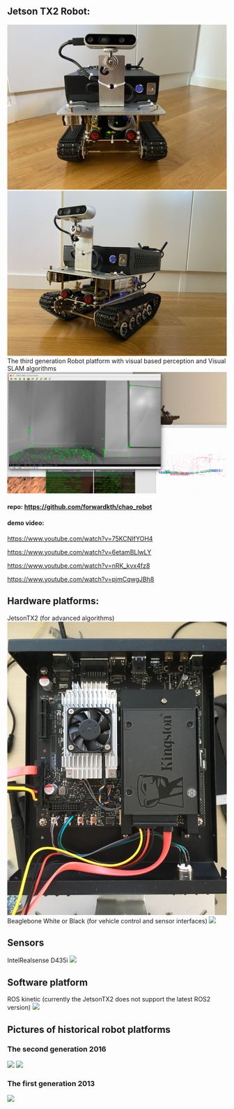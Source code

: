 ## Jetson TX2 Robot:

![IMG_0972](https://github.com/forwardkth/image/blob/master/newimages/chaorobot1.JPG?raw=true)
![IMG_0972](https://github.com/forwardkth/image/blob/master/newimages/chaorobot2.JPG?raw=true)
The third generation Robot platform with visual based perception and Visual SLAM algorithms
![IMG_0972](https://github.com/forwardkth/image/blob/master/newimages/orb_slam1.png?raw=true)

#### repo: https://github.com/forwardkth/chao_robot

#### demo video: 

https://www.youtube.com/watch?v=75KCNIfYOH4

https://www.youtube.com/watch?v=6etamBLlwLY

https://www.youtube.com/watch?v=nRK_kvx4fz8

https://www.youtube.com/watch?v=pjmCqwgJBh8

## Hardware platforms:
JetsonTX2 (for advanced algorithms)
![](https://github.com/forwardkth/image/blob/master/newimages/IMG_7856.JPG?raw=true)
Beaglebone White or Black (for vehicle control and sensor interfaces)
![](https://beagleboard.org/static/images/product_beaglebone.jpg)

## Sensors
IntelRealsense D435i
![](https://www.intelrealsense.com/wp-content/uploads/2019/02/imu_stereo_DT_d435_front-crop1a-1-1.png)

## Software platform
ROS kinetic (currently the JetsonTX2 does not support the latest ROS2 version)
![](http://wiki.ros.org/kinetic?action=AttachFile&do=get&target=kinetic.png)

## Pictures of historical robot platforms
### The second generation 2016
![](http://ww2.sinaimg.cn/mw690/74505a4cgw1evho2onxwsj21kw16o7wh.jpg)
![](http://ww1.sinaimg.cn/mw690/74505a4cgw1evgrdvaux5j21kw16o1if.jpg)
### The first generation 2013
![](http://ww3.sinaimg.cn/bmiddle/74505a4cgw1eddsn5e4qpj216n68t4qr.jpg)

